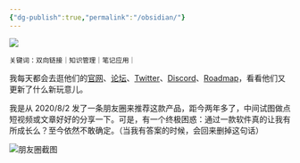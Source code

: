 ```yaml
---
{"dg-publish":true,"permalink":"/obsidian/"}
---
```



![](https://kidpic.oss-cn-beijing.aliyuncs.com/img/20221116143908.png)

`关键词：双向链接｜知识管理｜笔记应用｜` 

我每天都会去逛他们的[官网](https://obsidian.md/)、[论坛](https://forum.obsidian.md/)、[Twitter](https://twitter.com/obsdmd?s=20&t=Bk_yOqKNhIfaYmbDjEmm1Q)、[Discord](https://discord.gg/obsidianmd)、[Roadmap](https://trello.com/b/Psqfqp7I/obsidian-roadmap)，看看他们又更新了什么新玩意儿。

我是从 2020/8/2 发了一条朋友圈来推荐这款产品，距今两年多了，中间试图做点短视频或文章好好的分享一下。可是，有一个终极困惑：通过一款软件真的让我有所成长么？至今依然不敢确定。（当我有答案的时候，会回来删掉这句话）

![朋友圈截图](https://kidpic.oss-cn-beijing.aliyuncs.com/img/AD7A709F-CD06-4AC4-9EE9-690FCE296A8E_1_201_a.jpeg)

